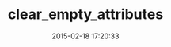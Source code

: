 ---
layout: post
title:  "clear_empty_attributes"
repo:   "grosser/clear_empty_attributes"
date:   2015-02-18 17:20:33
gemurl: http://github.com/grosser/clear_empty_attributes
---